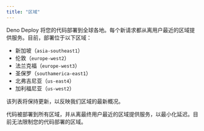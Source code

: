 ```yaml
---
title: "区域"
---
```


Deno Deploy 将您的代码部署到全球各地。每个新请求都从离用户最近的区域提供服务。目前，部署位于以下区域：

- 新加坡（`asia-southeast1`）
- 伦敦（`europe-west2`）
- 法兰克福（`europe-west3`）
- 圣保罗（`southamerica-east1`）
- 北弗吉尼亚（`us-east4`）
- 加利福尼亚（`us-west2`）

该列表将保持更新，以反映我们区域的最新概况。

代码被部署到所有区域，并从离最终用户最近的区域提供服务，以最小化延迟。目前无法限制您的代码部署的区域。